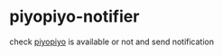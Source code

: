 # piyopiyo-notifier
check [piyopiyo](https://www.nerima-piyopiyo.com/piyopiyo/) is available or not and send notification

